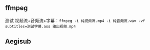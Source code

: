 ## ffmpeg

测试 视频流+音频流+字幕：`ffmpeg -i 纯视频流.mp4 -i 纯音频流.wav -vf subtitles=测试字幕.ass 输出视频.mp4`

## Aegisub
